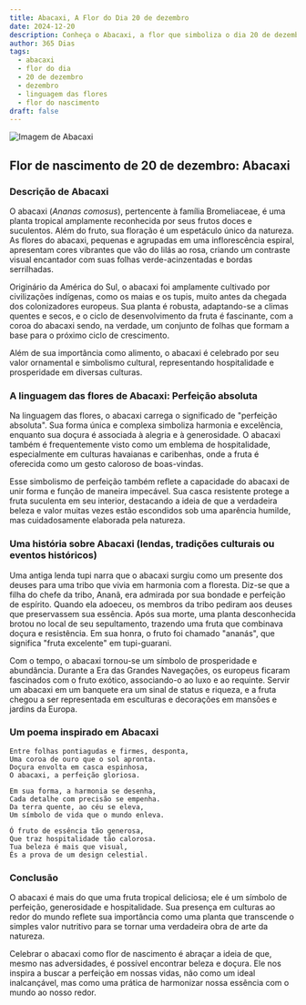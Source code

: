 ```yaml
---
title: Abacaxi, A Flor do Dia 20 de dezembro
date: 2024-12-20
description: Conheça o Abacaxi, a flor que simboliza o dia 20 de dezembro e seu significado 'Perfeição absoluta'. Explore a beleza e o simbolismo desta flor encantadora.
author: 365 Dias
tags:
  - abacaxi
  - flor do dia
  - 20 de dezembro
  - dezembro
  - linguagem das flores
  - flor do nascimento
draft: false
---
```


![Imagem de Abacaxi](https://cdn.pixabay.com/photo/2018/09/09/12/51/pineapple-3664499_1280.jpg#center)


## Flor de nascimento de 20 de dezembro: Abacaxi

### Descrição de Abacaxi

O abacaxi (_Ananas comosus_), pertencente à família Bromeliaceae, é uma planta tropical amplamente reconhecida por seus frutos doces e suculentos. Além do fruto, sua floração é um espetáculo único da natureza. As flores do abacaxi, pequenas e agrupadas em uma inflorescência espiral, apresentam cores vibrantes que vão do lilás ao rosa, criando um contraste visual encantador com suas folhas verde-acinzentadas e bordas serrilhadas.

Originário da América do Sul, o abacaxi foi amplamente cultivado por civilizações indígenas, como os maias e os tupis, muito antes da chegada dos colonizadores europeus. Sua planta é robusta, adaptando-se a climas quentes e secos, e o ciclo de desenvolvimento da fruta é fascinante, com a coroa do abacaxi sendo, na verdade, um conjunto de folhas que formam a base para o próximo ciclo de crescimento.

Além de sua importância como alimento, o abacaxi é celebrado por seu valor ornamental e simbolismo cultural, representando hospitalidade e prosperidade em diversas culturas.

### A linguagem das flores de Abacaxi: Perfeição absoluta

Na linguagem das flores, o abacaxi carrega o significado de "perfeição absoluta". Sua forma única e complexa simboliza harmonia e excelência, enquanto sua doçura é associada à alegria e à generosidade. O abacaxi também é frequentemente visto como um emblema de hospitalidade, especialmente em culturas havaianas e caribenhas, onde a fruta é oferecida como um gesto caloroso de boas-vindas.

Esse simbolismo de perfeição também reflete a capacidade do abacaxi de unir forma e função de maneira impecável. Sua casca resistente protege a fruta suculenta em seu interior, destacando a ideia de que a verdadeira beleza e valor muitas vezes estão escondidos sob uma aparência humilde, mas cuidadosamente elaborada pela natureza.

### Uma história sobre Abacaxi (lendas, tradições culturais ou eventos históricos)

Uma antiga lenda tupi narra que o abacaxi surgiu como um presente dos deuses para uma tribo que vivia em harmonia com a floresta. Diz-se que a filha do chefe da tribo, Ananã, era admirada por sua bondade e perfeição de espírito. Quando ela adoeceu, os membros da tribo pediram aos deuses que preservassem sua essência. Após sua morte, uma planta desconhecida brotou no local de seu sepultamento, trazendo uma fruta que combinava doçura e resistência. Em sua honra, o fruto foi chamado "ananás", que significa "fruta excelente" em tupi-guarani.

Com o tempo, o abacaxi tornou-se um símbolo de prosperidade e abundância. Durante a Era das Grandes Navegações, os europeus ficaram fascinados com o fruto exótico, associando-o ao luxo e ao requinte. Servir um abacaxi em um banquete era um sinal de status e riqueza, e a fruta chegou a ser representada em esculturas e decorações em mansões e jardins da Europa.

### Um poema inspirado em Abacaxi

```
Entre folhas pontiagudas e firmes, desponta,  
Uma coroa de ouro que o sol apronta.  
Doçura envolta em casca espinhosa,  
O abacaxi, a perfeição gloriosa.  

Em sua forma, a harmonia se desenha,  
Cada detalhe com precisão se empenha.  
Da terra quente, ao céu se eleva,  
Um símbolo de vida que o mundo enleva.  

Ó fruto de essência tão generosa,  
Que traz hospitalidade tão calorosa.  
Tua beleza é mais que visual,  
És a prova de um design celestial.  
```

### Conclusão

O abacaxi é mais do que uma fruta tropical deliciosa; ele é um símbolo de perfeição, generosidade e hospitalidade. Sua presença em culturas ao redor do mundo reflete sua importância como uma planta que transcende o simples valor nutritivo para se tornar uma verdadeira obra de arte da natureza.

Celebrar o abacaxi como flor de nascimento é abraçar a ideia de que, mesmo nas adversidades, é possível encontrar beleza e doçura. Ele nos inspira a buscar a perfeição em nossas vidas, não como um ideal inalcançável, mas como uma prática de harmonizar nossa essência com o mundo ao nosso redor.